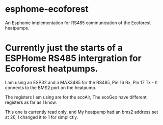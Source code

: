 # esphome-ecoforest
An Esphome implementation for RS485 communication of the Ecoforest heatpumps.

# Currently just the starts of a ESPHome RS485 intergration for Ecoforest heatpumps.

I am using an ESP32 and a MAX3485 for the RS485, Pin 16 Rx, Pin 17 Tx - It connects to the BMS2 port on the heatpump.

The registers I am using are for the ecoAir, The ecoGeo have different registers as far as I know.

This one is currently read only, and My heatpump had an bms2 address set at 26, I changed it to 1 for simplictiy.




